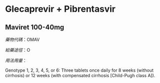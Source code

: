 # Glecaprevir + Pibrentasvir

## Maviret 100-40mg

*藥物代碼*：OMAV

*給藥途徑*：O

*用法用量*：

Genotype 1, 2, 3, 4, 5, or 6: Three tablets once daily for 8 weeks (without cirrhosis) or 12 weeks (with compensated cirrhosis [Child-Pugh class A]).

